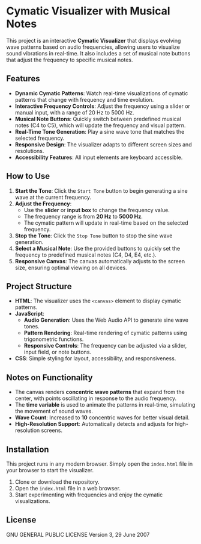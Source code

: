 # Cymatic Visualizer with Musical Notes

This project is an interactive **Cymatic Visualizer** that displays evolving wave patterns based on audio frequencies, allowing users to visualize sound vibrations in real-time. It also includes a set of musical note buttons that adjust the frequency to specific musical notes.

## Features

- **Dynamic Cymatic Patterns**: Watch real-time visualizations of cymatic patterns that change with frequency and time evolution.
- **Interactive Frequency Controls**: Adjust the frequency using a slider or manual input, with a range of 20 Hz to 5000 Hz.
- **Musical Note Buttons**: Quickly switch between predefined musical notes (C4 to C5), which will update the frequency and visual pattern.
- **Real-Time Tone Generation**: Play a sine wave tone that matches the selected frequency.
- **Responsive Design**: The visualizer adapts to different screen sizes and resolutions.
- **Accessibility Features**: All input elements are keyboard accessible.

## How to Use

1. **Start the Tone**: Click the `Start Tone` button to begin generating a sine wave at the current frequency.
2. **Adjust the Frequency**:
    - Use the **slider** or **input box** to change the frequency value.
    - The frequency range is from **20 Hz** to **5000 Hz**.
    - The cymatic pattern will update in real-time based on the selected frequency.
3. **Stop the Tone**: Click the `Stop Tone` button to stop the sine wave generation.
4. **Select a Musical Note**: Use the provided buttons to quickly set the frequency to predefined musical notes (C4, D4, E4, etc.).
5. **Responsive Canvas**: The canvas automatically adjusts to the screen size, ensuring optimal viewing on all devices.

## Project Structure

- **HTML**: The visualizer uses the `<canvas>` element to display cymatic patterns.
- **JavaScript**:
    - **Audio Generation**: Uses the Web Audio API to generate sine wave tones.
    - **Pattern Rendering**: Real-time rendering of cymatic patterns using trigonometric functions.
    - **Responsive Controls**: The frequency can be adjusted via a slider, input field, or note buttons.
- **CSS**: Simple styling for layout, accessibility, and responsiveness.

## Notes on Functionality

- The canvas renders **concentric wave patterns** that expand from the center, with points oscillating in response to the audio frequency.
- The **time variable** is used to animate the patterns in real-time, simulating the movement of sound waves.
- **Wave Count**: Increased to **10** concentric waves for better visual detail.
- **High-Resolution Support**: Automatically detects and adjusts for high-resolution screens.

## Installation

This project runs in any modern browser. Simply open the `index.html` file in your browser to start the visualizer.

1. Clone or download the repository.
2. Open the `index.html` file in a web browser.
3. Start experimenting with frequencies and enjoy the cymatic visualizations.

## License

GNU GENERAL PUBLIC LICENSE Version 3, 29 June 2007

